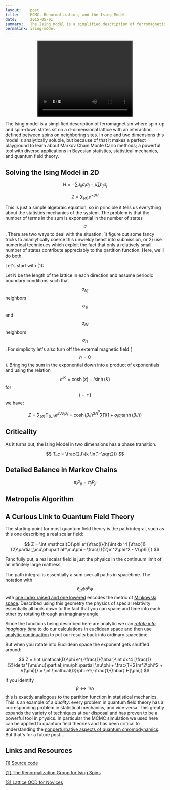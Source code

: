 ```yaml
---
layout:    post
title:     MCMC, Renormalization, and the Ising Model
date:      2015-05-01
summary:   The Ising model is a simplified description of ferromagnetism where spin-up and spin-down states sit on a d-dimensional lattice with an interaction defined between spins on neighboring sites. In one and two dimensions this model is analytically soluble, but because of that it makes a perfect playground to learn about Markov Chain Monte Carlo methods; a powerful tool with diverse applications in Bayesian statistics, statistical mechanics, and quantum field theory.
permalink: ising-model
---
```


<center>
<video width="300" height="240" controls>
	<source src="/videos/ising.m4v" type="video/mp4">
	Your browser does not support the video tag.
</video>
</center>

The Ising model is a simplified description of ferromagnetism where spin-up and spin-down states sit on a d-dimensional lattice with an interaction defined between spins on neighboring sites. In one and two dimensions this model is analytically soluble, but because of that it makes a perfect playground to learn about Markov Chain Monte Carlo methods; a powerful tool with diverse applications in Bayesian statistics, statistical mechanics, and quantum field theory.

## Solving the Ising Model in 2D

$$ H = -\sum J_{ij}\sigma_i\sigma_j - \mu\sum h_j\sigma_j $$

$$ Z = \sum_{\{\sigma\}} e^{-\beta H}$$

This is just a simple algebraic equation, so in principle it tells us everything about the statistics mechanics of the system. The problem is that the number of terms in the sum is exponential in the number of states $$\sigma$$. There are two ways to deal with the situation: 1) figure out some fancy tricks to ananlytically coerce this unwieldy beast into submission, or 2) use numerical techniques which exploit the fact that only a relatively small number of states contribute appreciably to the partition function. Here, we'll do both.

Let's start with (1):

Let N be the length of the lattice in each direction and assume periodic boundary conditions such that $$\sigma_{Nj}$$ neighbors $$\sigma_{1j}$$ and $$\sigma_{iN}$$ neighbors $$\sigma_{i1}$$. For simplicity let's also turn off the external magnetic field ($$h=0$$). Bringing the sum in the exponential down into a product of exponentials and using the relation $$e^{lK} = \cosh(x) + l\sinh(K)$$ for $$l = \pm 1$$ we have:

$$ Z= \sum_{\{\sigma\}} \prod_{\langle i,j\rangle} e^{\beta J \sigma_i\sigma_j} = \cosh(\beta J)^{2N^2} \sum \prod (1+\sigma_i \sigma_j \tanh(\beta J))$$ 





## Criticality

As it turns out, the Ising Model in two dimensions has a phase transition.

$$ T_c = \frac{2J}{k \ln(1+\sqrt2)} $$

## Detailed Balance in Markov Chains

$$ \pi_i P_{ij} = \pi_j P_{ji}$$ 

## Metropolis Algorithm

## A Curious Link to Quantum Field Theory

The starting point for most quantum field theory is the path integral, such as this one describing a real scalar field:

$$ Z = \int \mathcal{D}\phi e^{\frac{i}{h}\int dx^4 [\frac{1}{2}\partial_\mu\phi\partial^\mu\phi - \frac{1}{2}m^2\phi^2 - V(\phi)]} $$

Fancifully put, a real scalar field is just the physics in the continuum limit of an infinitely large mattress. 

The path integral is essentially a sum over all paths in spacetime. The notation with $$\partial_\mu\phi\partial^\mu\phi$$ with [one index raised and one lowered](http://en.wikipedia.org/wiki/Einstein_notation) encodes the metric of [Minkowski space](http://en.wikipedia.org/wiki/Minkowski_space). Described using this geometry the physics of special relativity essentially all boils down to the fact that you can space and time into each other by rotating through an imaginary angle. 

Since the functions being described here are analytic we can [<i>rotate into imaginary time</i>](http://en.wikipedia.org/wiki/Wick_rotation) to do our calculations in euclidean space and then use [analytic continuation](http://en.wikipedia.org/wiki/Analytic_continuation) to put our results back into ordinary spacetime.

But when you rotate into Euclidean space the exponent gets shuffled around:

$$ Z = \int \mathcal{D}\phi e^{-\frac{1}{\hbar}\int dx^4 [\frac{1}{2}\delta^{\mu\nu}\partial_\mu\phi\partial_\nu\phi + \frac{1}{2}m^2\phi^2 + V(\phi)]}
= \int \mathcal{D}\phi e^{-\frac{1}{\hbar} H[\phi]} $$

If you identify $$\beta \leftrightarrow 1/\hbar$$ this is exactly analogous to the partition function in statistical mechanics. This is an example of a <i>duality</i>: every problem in quantum field theory has a corresponding problem in statistical mechanics, and vice versa. This greatly expands the variety of techniques at our disposal and has proven to be a powerful tool in physics. In particular the MCMC simulation we used here can be applied to quantum field theories and has been critical to understanding the [nonperturbative aspects of quantum chromodynamics](http://en.wikipedia.org/wiki/Lattice_QCD). But that's for a future post...

## Links and Resources

[[1] Source code](https://github.com/steveKapturowski/QFT_Project)

[[2] The Renormalization Group for Ising Spins](http://math.arizona.edu/~tgk/541/chap3.pdf)

[[3] Lattice QCD for Novices](http://arxiv.org/pdf/hep-lat/0506036v1.pdf)
